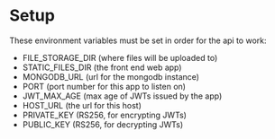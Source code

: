# Setup

These environment variables must be set in order for the api to work:

- FILE_STORAGE_DIR (where files will be uploaded to)
- STATIC_FILES_DIR (the front end web app)
- MONGODB_URL (url for the mongodb instance)
- PORT (port number for this app to listen on)
- JWT_MAX_AGE (max age of JWTs issued by the app)
- HOST_URL (the url for this host)
- PRIVATE_KEY (RS256, for encrypting JWTs)
- PUBLIC_KEY (RS256, for decrypting JWTs)
